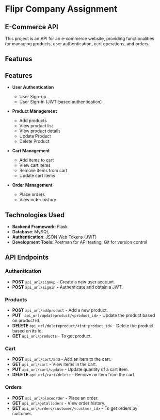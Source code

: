 # Flipr Company Assignment

## E-Commerce API

This project is an API for an e-commerce website, providing functionalities for managing products, user authentication, cart operations, and orders.

## Features
## Features

- **User Authentication**
  - User Sign-up
  - User Sign-in (JWT-based authentication)

- **Product Management**
  - Add products
  - View product list
  - View product details
  - Update Product
  - Delete Product

- **Cart Management**
  - Add items to cart
  - View cart items
  - Remove items from cart
  - Update cart items

- **Order Management**
  - Place orders
  - View order history

## Technologies Used

- **Backend Framework**: Flask
- **Database**: MySQL 
- **Authentication**: JSON Web Tokens (JWT)
- **Development Tools**: Postman for API testing, Git for version control

## API Endpoints

### Authentication
- **POST** `api_url/signup` - Create a new user account.
- **POST** `api_url/signin` - Authenticate and obtain a JWT.

### Products
- **POST** `api_url/addproduct` - Add a new product.
- **PUT** ` api_url/updateproduct/<product_id>` - Update the product based on product id.
- **DELETE** `api_url/deleteproduct/<int:product_id>` - Delete the product based on its id.
- **GET** `api_url/products` - To get product.

### Cart
- **POST** `api_url/cart/add` - Add an item to the cart.
- **GET** `api_url/cart` - View items in the cart.
- **PUT** `api_url/cart/update` - Update quantity of a cart item.
- **DELETE** `api_url/cart/delete` - Remove an item from the cart.

### Orders
- **POST** `api_url/placeorder` - Place an order.
- **GET** `api_url/getalloders` - View order history.
- **GET** `api_url/orders/customer/<custmer_id>` - To get orders by customer.

